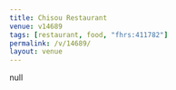 ```yaml
---
title: Chisou Restaurant
venue: v14689
tags: [restaurant, food, "fhrs:411782"]
permalink: /v/14689/
layout: venue
---
```

null